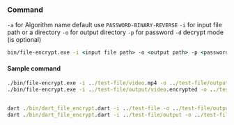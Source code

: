 ### Command

<code>-a</code> for Algorithm name default use <code>PASSWORD-BINARY-REVERSE</code>
<code>-i</code> for input file path or a directory
<code>-o</code> for output directory 
<code>-p</code> for password
<code>-d</code> decrypt mode (is optional)



```cmd
bin/file-encrypt.exe -i <input file path> -o <output path> -p <password> -a <algorithm name> -d
```


#### Sample command

```cmd
./bin/file-encrypt.exe -i ../test-file/video.mp4 -o ../test-file/output -p password
./bin/file-encrypt.exe -i ../test-file/output/video.encrypted -o ../test-file/output -p password


dart ./bin/dart_file_encrypt.dart -i ../test-file -o ../test-file/output -p password
dart ./bin/dart_file_encrypt.dart -i ../test-file/output -o ../test-file/ -p password -d

```